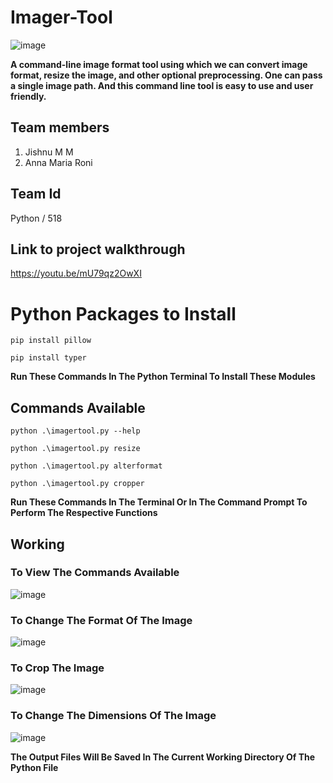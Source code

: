 # Imager-Tool

![image](https://user-images.githubusercontent.com/91713896/155834429-9046c54e-2dbd-4a54-aced-65b9d60a17bd.png)

**A command-line image format tool using which we can convert image format, resize the image, and other optional preprocessing. One can pass a single image path. And this command line tool is easy to use and user friendly.** 

## Team members
1. Jishnu M M
2. Anna Maria Roni

## Team Id
Python / 518

## Link to project walkthrough
https://youtu.be/mU79qz2OwXI

<h1> Python Packages to Install </h1>

```
pip install pillow
```
```
pip install typer
```
**Run These Commands In The Python Terminal To Install These Modules**

<h2> Commands Available </h2>

```
python .\imagertool.py --help
```
```
python .\imagertool.py resize
```
```
python .\imagertool.py alterformat
```
```
python .\imagertool.py cropper
```
**Run These Commands In The Terminal Or In The Command Prompt To Perform The Respective Functions**

## Working

<h3> To View The Commands Available </h3>

![image](https://user-images.githubusercontent.com/91713896/155833524-39afce68-e786-49ff-8050-ef89892db8ab.png)

<h3> To Change The Format Of The Image </h3>

![image](https://user-images.githubusercontent.com/91713896/155833605-522002c2-7404-480b-96a6-4712e5622815.png)

<h3> To Crop The Image </h3>

![image](https://user-images.githubusercontent.com/91713896/155833656-eef2aa06-0966-402f-bfdb-d55f8b88aeb6.png)

<h3> To Change The Dimensions Of The Image </h3>

![image](https://user-images.githubusercontent.com/91713896/155833706-69d572a5-c34c-49bd-b769-c938545dc562.png)
 
**The Output Files Will Be Saved In The Current Working Directory Of The Python File**
